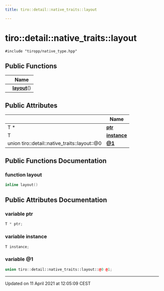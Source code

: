 ```yaml
---
title: tiro::detail::native_traits::layout

---
```


# tiro::detail::native_traits::layout




`#include "tiropp/native_type.hpp"`

## Public Functions

|                | Name           |
| -------------- | -------------- |
| | **[layout](/docs/api/classes/structtiro_1_1detail_1_1native__traits_1_1layout#function-layout)**() |

## Public Attributes

|                | Name           |
| -------------- | -------------- |
| T * | **[ptr](/docs/api/classes/structtiro_1_1detail_1_1native__traits_1_1layout#variable-ptr)**  |
| T | **[instance](/docs/api/classes/structtiro_1_1detail_1_1native__traits_1_1layout#variable-instance)**  |
| union tiro::detail::native_traits::layout::@0 | **[@1](/docs/api/classes/structtiro_1_1detail_1_1native__traits_1_1layout#variable-@1)**  |

## Public Functions Documentation

### function layout

```cpp
inline layout()
```


## Public Attributes Documentation

### variable ptr

```cpp
T * ptr;
```


### variable instance

```cpp
T instance;
```


### variable @1

```cpp
union tiro::detail::native_traits::layout::@0 @1;
```


-------------------------------

Updated on 11 April 2021 at 12:05:09 CEST
